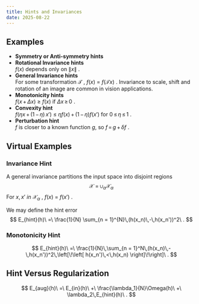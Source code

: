 ```yaml
---
title: Hints and Invariances
date: 2025-08-22
---
```

## Examples
- **Symmetry or Anti-symmetry hints**
- **Rotational Invariance hints**  
	$f(x)$ depends only on $\|x\|$ .
- **General Invariance hints**  
	For some transformation $\mathcal{T}$ , $f(x)\ =\ f(\mathcal{T}x)$ . Invariance to scale, shift and rotation of an image are common in vision applications.
- **Monotonicity hints**  
	$f(x\,+\,\Delta x)\ \geq\ f(x)$ if $\Delta x\,\geq\,0$ .
- **Convexity hint**  
	$f(\eta x\,+\,(1\,-\,\eta)\,x')\ \leq\ \eta f(x)\, +\, (1\,-\,\eta)f(x')$ for $0\,\leq\,\eta\,\leq\,1$ .
- **Perturbation hint**  
	$f$ is closer to a known function $g$, so $f\,=\,g\,+\,\delta f$ .

## Virtual Examples
### Invariance Hint
A general invariance partitions the input space into disjoint regions
$$
\mathcal{X}\ =\ \cup_\alpha\mathcal{X}_{\alpha}
$$
For $x,\,x'\ in\ \mathcal{X}_{\alpha}$ , $f(x)\ =\ f(x')$ .

We may define the hint error
$$
E_{hint}(h)\ =\ \frac{1}{N} \sum_{n = 1}^{N}\,(h(x_n)\,-\,h(x_n'))^2\ .
$$
### Monotonicity Hint
$$
E_{hint}(h)\ =\ \frac{1}{N}\,\sum_{n = 1}^N\,(h(x_n)\,-\,h(x_n'))^2\,\left[\!\left[ h(x_n')\,<\,h(x_n) \right]\!\right]\ .
$$

## Hint Versus Regularization
$$
E_{aug}(h)\ =\ E_{in}(h)\ +\ \frac{\lambda_1}{N}\Omega(h)\ +\ \lambda_2\,E_{hint}(h)\ .
$$